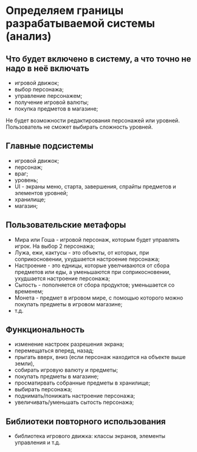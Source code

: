 # Определяем границы разрабатываемой системы (анализ)  
## Что будет включено в систему, а что точно не надо в неё включать

- игровой движок;
- выбор персонажа;
- управление персонажем;
- получение игровой валюты;
- покупка предметов в магазине;

Не будет возможности редактирования персонажей или уровней. Пользователь не сможет выбирать сложность уровней. 

## Главные подсистемы

- игровой движок;
- персонаж;
- враг;
- уровень;
- UI - экраны меню, старта, завершения, спрайты предметов и элементов уровней;
- хранилище;
- магазин;

## Пользовательские метафоры

- Мира или Гоша - игровой персонаж, которым будет управлять игрок. На выбор 2 персонажа;
- Лужа, ежи, кактусы - это объекты, от которых, при соприкосновении, ухудшается настроение персонажа;
- Настроение - это едницы, которые увелчиваются от сбора предметов или еды, а уменьшаются при соприкосновении, ухудшается настроение персонажа;
- Сытость - пополняется от сбора продуктов; уменьшается со временем;
- Монета - предмет в игровом мире, с помощью которого можно покупать предметы в игровом магазине;
- т.д.

## Функциональность

- изменение настроек разрешения экрана;
- перемещаться вперед, назад;
- прыгать вверх, вниз (если персонаж находится на объекте выше земли), 
- собирать игровую валюту и предметы;
- покупать предметы в магазине;
- просматирвать собранные предметы в хранилище;
- выбирать персонажа;
- поднимать/понижать настроение персонажа;
- увеличивать/уменьшать сытость персонажа;

## Библиотеки повторного использования  
-  библиотека игрового движка: классы экранов, элементы управления и т.д.